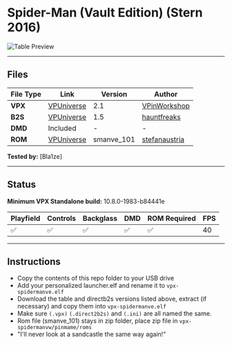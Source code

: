 # Spider-Man (Vault Edition) (Stern 2016)

![Table Preview](https://raw.githubusercontent.com/Bla1ze/vpx-images/refs/heads/main/vpx-spidermanve.png)

---

## Files
| File Type | Link | Version | Author | 
|-----------|--------|----------|--------------|
| **VPX** | [VPUniverse](https://vpuniverse.com/files/file/6530-spider-man-vault-edition-siggis-mod-stern-2016-vpw-mod/) | 2.1 | [VPinWorkshop](https://vpuniverse.com/profile/40692-vpinworkshop/) |
| **B2S** | [VPUniverse](https://vpuniverse.com/files/file/13305-spider-man-stern-2007-alt-b2s-full-dmd/) | 1.5 |[hauntfreaks](https://vpuniverse.com/profile/5216-hauntfreaks/) |
| **DMD** | Included | - | - |
| **ROM** | [VPUniverse](https://vpuniverse.com/files/file/4202-spider-man-vault-edition-v101/) | smanve_101 | [stefanaustria](https://vpuniverse.com/profile/5730-stefanaustria/) |

**Tested by:** [Bla1ze]

---

## Status 
**Minimum VPX Standalone build:** 10.8.0-1983-b84441e

| Playfield | Controls | Backglass | DMD | ROM Required | FPS | 
|-----------|----------|-----------|-----|--------------|-----|
| :white_check_mark: | :white_check_mark: | :white_check_mark: | :white_check_mark: | :white_check_mark: | 40 |

---

## Instructions

- Copy the contents of this repo folder to your USB drive
- Add your personalized launcher.elf and rename it to `vpx-spidermanve.elf`
- Download the table and directb2s versions listed above, extract (if necessary) and copy them into `vpx-spidermanve.elf`
- Make sure `(.vpx)` `(.direct2b2s)` and `(.ini)` are all named the same.
- Rom file (smanve_101) stays in zip folder, place zip file in `vpx-spidermanvw/pinmame/roms`
- "I'll never look at a sandcastle the same way again!"

